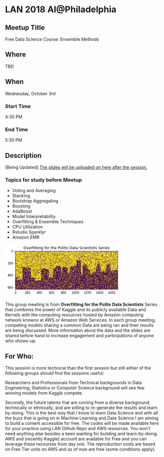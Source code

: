 # LAN 2018 AI@Philadelphia
## Meetup Title
Free Data Science Course: Ensemble Methods
## Where
TBD

## When
Wednesday, October 3rd

### Start Time
4:30 PM
### End Time
5:30 PM
## Description
[Being Updated]
[The slides will be uploaded on here after the session.](https://github.com/lotusxai/LAN-Workshops)


### Topics for study before Meetup
* Voting and Averaging
* Stacking
* Bootstrap Aggregating
* Boosting
* AdaBoost
* Model Interpretability
* Overfitting & Ensemble Techniques
* CPU Utilization
* Rstudio Sparklyr
* Amazon EMR



![Header Image for LAN ](./img/lan_overfitting.png)

This group meeting is from **Overfitting for the Polite Data Scientists** Series that combines the power of Kaggle and its publicly available Data and Kernels with the computing resources hosted by Amazon computing network knowns at AWS or Amazon Web Services. In each group meeting, competing models sharing a common Data are being ran and their results are being discussed. More information about the data and the slides are shared before hand to increase engagement and participations of anyone who shows-up.


## For Who:
This session is more technical than the first session but still either of the following groups should find the sessions useful:

Researchers and Professionals from Technical backgrounds in Data Engineering, Statistics or Computer Science background will see few winning models from Kaggle compete.

Secondly, the future talents that are coming from a diverse background, technically or ethnically, and are willing to re-generate the results and learn by-doing. This is the best way that I know to learn Data Science and with all the buzz that is going on in Machine Learning and Data Science I am aiming to build a content accessible for free. The codes will be made available here for your practice using LAN Github Repo and AWS resources. You won't need anything else besides a keen wanting for building and learn-by-doing. AWS and (recently Kaggle) account are available for Free and you can leverage these recourses from day one. The reproduction costs are based on Free Tier units on AWS and as of now are free (some conditions apply).
